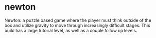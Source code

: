 # newton
Newton: a puzzle based game where the player must think outside of the box and utilize gravity to move through increasingly difficult stages. This build has a large tutorial level, as well as a couple follow up levels. 
